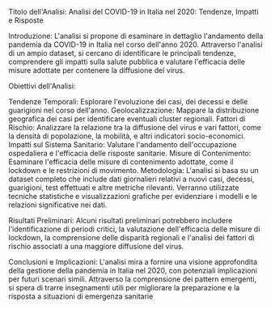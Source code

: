 Titolo dell'Analisi: Analisi del COVID-19 in Italia nel 2020: Tendenze, Impatti e Risposte

Introduzione:
L'analisi si propone di esaminare in dettaglio l'andamento della pandemia da COVID-19 in Italia nel corso dell'anno 2020. Attraverso l'analisi di un ampio dataset, si cercano di identificare le principali tendenze, comprendere gli impatti sulla salute pubblica e valutare l'efficacia delle misure adottate per contenere la diffusione del virus.

Obiettivi dell'Analisi:

Tendenze Temporali: Esplorare l'evoluzione dei casi, dei decessi e delle guarigioni nel corso dell'anno.
Geolocalizzazione: Mappare la distribuzione geografica dei casi per identificare eventuali cluster regionali.
Fattori di Rischio: Analizzare la relazione tra la diffusione del virus e vari fattori, come la densità di popolazione, la mobilità, e altri indicatori socio-economici.
Impatti sul Sistema Sanitario: Valutare l'andamento dell'occupazione ospedaliera e l'efficacia delle risposte sanitarie.
Misure di Contenimento: Esaminare l'efficacia delle misure di contenimento adottate, come il lockdown e le restrizioni di movimento.
Metodologia:
L'analisi si basa su un dataset completo che include dati giornalieri relativi a nuovi casi, decessi, guarigioni, test effettuati e altre metriche rilevanti. Verranno utilizzate tecniche statistiche e visualizzazioni grafiche per evidenziare i modelli e le relazioni significative nei dati.

Risultati Preliminari:
Alcuni risultati preliminari potrebbero includere l'identificazione di periodi critici, la valutazione dell'efficacia delle misure di lockdown, la comprensione delle disparità regionali e l'analisi dei fattori di rischio associati a una maggiore diffusione del virus.

Conclusioni e Implicazioni:
L'analisi mira a fornire una visione approfondita della gestione della pandemia in Italia nel 2020, con potenziali implicazioni per futuri scenari simili. Attraverso la comprensione dei pattern emergenti, si spera di trarre insegnamenti utili per migliorare la preparazione e la risposta a situazioni di emergenza sanitarie
